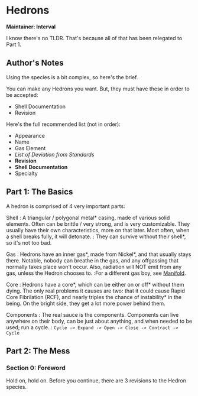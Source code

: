 # Hedrons

**Maintainer: Interval**

I know there's no TLDR.
That's because all of that has been relegated to Part 1.

## Author's Notes

Using the species is a bit complex, so here's the brief.

You can make any Hedrons you want. But, they must have these in order to be accepted:

* Shell Documentation
* Revision

Here's the full recommended list (not in order):

* Appearance
* Name
* Gas Element
* *List of Deviation from Standards*
* **Revision**
* **Shell Documentation**
* Specialty

## Part 1: The Basics

A hedron is comprised of 4 very important parts:

Shell
: A triangular / polygonal metal* casing, made of various solid elements.
Often can be brittle / very strong, and is very customizable.
They usually have their own characteristics, more on that later.
Most often, when a shell breaks fully, it will detonate.
: They can survive without their shell*, so it's not too bad.

Gas
: Hedrons have an inner gas*, made from Nickel*, and that usually stays there.
Notable, nobody can breathe in the gas, and any offgassing that normally takes place won't occur.
Also, radiation will NOT emit from any gas, unless the Hedron chooses to.
:For a different gas boy, see [Manifold](Manifold.md).

Core
: Hedrons have a core*, which can be either on or off* without them dying.
The only real problems it causes are two: that it could cause Rapid Core Fibrilation (RCF), and nearly triples the chance of instability* in the being.
On the bright side, they get a lot more power behind them.

Components
: The real sauce is the components.
Components can live anywhere on their body, can be just about anything, and when needed to be used; run a cycle.
: `Cycle -> Expand -> Open -> Close -> Contract -> Cycle`

## Part 2: The Mess

### Section 0: Foreword

Hold on, hold on. Before you continue, there are 3 revisions to the Hedron species.